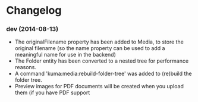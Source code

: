 # Changelog

### dev (2014-08-13)

* The originalFilename property has been added to Media, to store the original filename (so the name property can
be used to add a meaningful name for use in the backend)
* The Folder entity has been converted to a nested tree for performance reasons.
* A command 'kuma:media:rebuild-folder-tree' was added to (re)build the folder tree.
* Preview images for PDF documents will be created when you upload them (if you have PDF support

